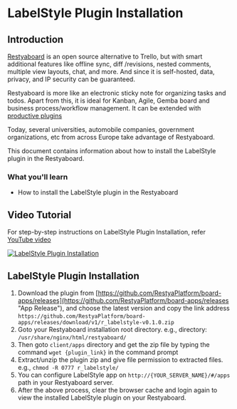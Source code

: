 # LabelStyle Plugin Installation

## Introduction

[Restyaboard](https://restya.com/board) is an open source alternative to Trello, but with smart additional features like offline sync, diff /revisions, nested comments, multiple view layouts, chat, and more. And since it is self-hosted, data, privacy, and IP security can be guaranteed.

Restyaboard is more like an electronic sticky note for organizing tasks and todos. Apart from this, it is ideal for Kanban, Agile, Gemba board and business process/workflow management. It can be extended with [productive plugins](https://restya.com/board/apps "productive plugins")

Today, several universities, automobile companies, government organizations, etc from across Europe take advantage of Restyaboard.

This document contains information about how to install the LabelStyle plugin in the Restyaboard.

### What you'll learn

*   How to install the LabelStyle plugin in the Restyaboard

## Video Tutorial

For step-by-step instructions on LabelStyle Plugin Installation, refer [YouTube video](https://www.youtube.com/watch?v=jGjf1VCu_G8 "Watch video on LabelStyle Plugin Installation")

[![LabelStyle Plugin Installation](label_style.png "LabelStyle Plugin Installation")](https://www.youtube.com/watch?v=jGjf1VCu_G8 "Watch video on LabelStyle Plugin Installation")  

## LabelStyle Plugin Installation

1.  Download the plugin from [https://github.com/RestyaPlatform/board-apps/releases](https://github.com/RestyaPlatform/board-apps/releases "App Release"), and choose the latest version and copy the link address `https://github.com/RestyaPlatform/board-apps/releases/download/v1/r_labelstyle-v0.1.0.zip`
2.  Goto your Restyaboard installation root directory. e.g., directory: `/usr/share/nginx/html/restyaboard/`
3.  Then goto `client/apps` directory and get the zip file by typing the command `wget {plugin_link}` in the command prompt
4.  Extract/unzip the plugin zip and give file permission to extracted files. e.g., `chmod -R 0777 r_labelstyle/`
5.  You can configure LabelStyle app on `http://{YOUR_SERVER_NAME}/#/apps` path in your Restyaboard server.
6.  After the above process, clear the browser cache and login again to view the installed LabelStyle plugin on your Restyaboard.